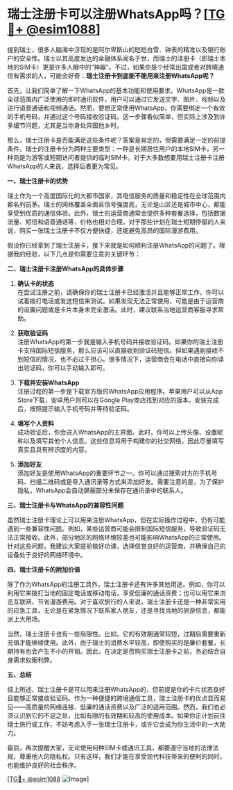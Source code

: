 # 瑞士注册卡可以注册WhatsApp吗？[[TG💪+ @esim1088](https://t.me/s/esim1088)]

提到瑞士，很多人脑海中浮现的是阿尔卑斯山的皑皑白雪、钟表的精准以及银行账户的安全性。瑞士以其高度发达的金融体系闻名于世，而瑞士的注册卡（即瑞士本地的SIM卡）更是许多人眼中的“神器”。不过，如果你是个经常出国或者对跨境通信有需求的人，可能会好奇：**瑞士注册卡到底能不能用来注册WhatsApp呢？**

首先，让我们简单了解一下WhatsApp的基本功能和使用要求。WhatsApp是一款全球范围内广泛使用的即时通讯软件，用户可以通过它发送文字、图片、视频以及进行语音通话和视频通话。然而，要想正常使用WhatsApp，你需要绑定一个有效的手机号码，并通过这个号码接收验证码。这一步骤看似简单，但实际上涉及到许多细节问题，尤其是当你身处异国他乡时。

那么，瑞士注册卡是否能满足这些条件呢？答案是肯定的，但需要满足一定的前提条件。瑞士的注册卡分为两种主要类型：一种是长期居住用户的本地SIM卡，另一种则是为游客或短期访问者提供的临时SIM卡。对于大多数想要用瑞士注册卡注册WhatsApp的人来说，选择后者更为常见。

**一、瑞士注册卡的优势**

瑞士作为一个高度国际化的大都市国家，其电信服务的质量和稳定性在全球范围内都名列前茅。瑞士的网络覆盖全面且信号强度高，无论是山区还是城市中心，都能享受到优质的通信体验。此外，瑞士的运营商通常会提供多种套餐选择，包括数据流量、短信和语音通话等，价格也相对合理。对于那些计划在瑞士短期停留的人来说，购买一张瑞士注册卡不仅方便快捷，还能避免高昂的国际漫游费用。

假设你已经拿到了瑞士注册卡，接下来就是如何顺利注册WhatsApp的问题了。根据我的经验，以下几点是你需要注意的关键环节：

**二、瑞士注册卡注册WhatsApp的具体步骤**

1. **确认卡的状态**  
   在尝试注册之前，请确保你的瑞士注册卡已经激活并且能够正常工作。你可以试着拨打电话或发送短信来测试。如果发现无法正常使用，可能是由于运营商的设置问题或是卡片本身未完全激活。此时，建议联系当地运营商客服寻求帮助。

2. **获取验证码**  
   注册WhatsApp的第一步就是输入手机号码并接收验证码。如果你的瑞士注册卡支持国际短信服务，那么应该可以直接收到验证码短信。但如果遇到接收不到短信的情况，也不必过于担心。很多情况下，运营商会在电话中直接向你读出验证码，你可以手动输入即可。

3. **下载并安装WhatsApp**  
   注册过程的第一步是下载官方版的WhatsApp应用程序。苹果用户可以从App Store下载，安卓用户则可以在Google Play商店找到对应的版本。安装完成后，按照提示输入手机号码并等待验证码。

4. **填写个人资料**  
   成功验证后，你会进入WhatsApp的主界面。此时，你可以上传头像、设置昵称以及填写其他个人信息。这些信息将用于构建你的社交网络，因此尽量填写真实且具有辨识度的内容。

5. **添加好友**  
   添加好友是使用WhatsApp的重要环节之一。你可以通过搜索对方的手机号码、扫描二维码或是导入通讯录等方式来添加好友。需要注意的是，为了保护隐私，WhatsApp会自动屏蔽部分未保存在通讯录中的联系人。

**三、瑞士注册卡与WhatsApp的兼容性问题**

虽然瑞士注册卡理论上可以用来注册WhatsApp，但在实际操作过程中，仍有可能遇到一些兼容性问题。例如，某些运营商可能会限制国际短信服务，导致验证码无法正常接收。此外，部分地区的网络环境较差也可能影响WhatsApp的正常使用。针对这些问题，我建议大家提前做好功课，选择信誉良好的运营商，并确保自己的设备处于良好的网络环境中。

**四、瑞士注册卡的附加价值**

除了作为WhatsApp的注册工具外，瑞士注册卡还有许多其他用途。例如，你可以利用它来拨打当地的固定电话或移动电话，享受低廉的通话资费；也可以用它来浏览互联网，节省漫游费用。对于喜欢旅行的人来说，瑞士注册卡还是一种非常实用的应急工具，无论是在紧急情况下联系家人朋友，还是寻找当地的旅游信息，都能派上大用场。

当然，瑞士注册卡也有一些局限性。比如，它的有效期通常较短，过期后需要重新充值才能继续使用。此外，由于瑞士的消费水平较高，即使购买的是廉价套餐，长期持有也会产生不小的开销。因此，在决定是否购买瑞士注册卡之前，务必结合自身需求权衡利弊。

**五、总结**

综上所述，瑞士注册卡是可以用来注册WhatsApp的，但前提是你的卡片状态良好且能够正常接收验证码。作为一种便捷的跨境通信工具，瑞士注册卡的优点显而易见——高质量的网络连接、低廉的通话资费以及广泛的适用范围。然而，我们也必须认识到它的不足之处，比如有限的有效期和较高的使用成本。如果你正计划前往瑞士旅行或工作，不妨考虑入手一张瑞士注册卡，或许它会成为你生活中的一大助力。

最后，再次提醒大家，无论使用何种SIM卡或通讯工具，都要遵守当地的法律法规，尊重他人的隐私权。只有这样，我们才能在享受现代科技带来的便利的同时，也能维护良好的社会秩序。

[[TG💪+ @esim1088](https://t.me/s/esim1088) ![Image](https://i.postimg.cc/4NQfJmqS/Snipaste-2025-05-13-00-14-12.png)]